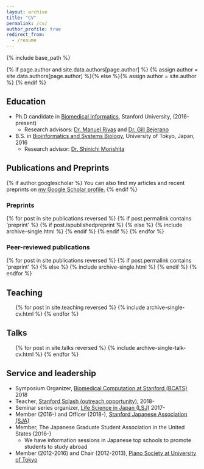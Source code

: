 ```yaml
---
layout: archive
title: "CV"
permalink: /cv/
author_profile: true
redirect_from:
  - /resume
---
```


{% include base_path %}

{% if page.author and site.data.authors[page.author] %}
  {% assign author = site.data.authors[page.author] %}{% else %}{% assign author = site.author %}
{% endif %}

## Education

- Ph.D candidate in [Biomedical Informatics](http://med.stanford.edu/bmi.html), Stanford University, (2016-present)
  - Research advisors: [Dr. Manuel Rivas](http://med.stanford.edu/rivaslab/) and [Dr. Gill Bejerano](http://bejerano.stanford.edu/)
- B.S. in [Bioinformatics and Systems Biology](https://www.s.u-tokyo.ac.jp/en/departments/undergraduate/bioinfo.html), University of Tokyo, Japan, 2016
  - Research advisor: [Dr. Shinichi Morishita](https://mlab.cb.k.u-tokyo.ac.jp/en/)

<!-- ## Work experience

- Winter 2020: Teaching Assistant
- Summer 2019: Part-time consultant
  - Cipherome, Inc.
- Winter 2019: Teaching Assistant
- Spring 2018: Teaching Assistant
- Part-time Lecturer (2014-15) and Textbook author (2013-15)
  - Tetsuryoku-kai (Clam School), Tokyo, Japan
  - I taught biology for talented high school students and wrote textbooks for the class.
  
## Skills

- Large-scale inference for population analytics
- Genomic analysis
- Statistical genetics -->

## Publications and Preprints

{% if author.googlescholar %}
  You can also find my articles and recent preprints on <u><a href="{{author.googlescholar}}">my Google Scholar profile</a>.</u>
{% endif %}

### Preprints

{% for post in site.publications reversed %}
  {% if post.permalink contains 'preprint' %}
    {% if post.ispublishedpreprint %}
    {% else %}
      {% include archive-single.html %}
    {% endif %}
  {% endif %}
{% endfor %}

### Peer-reviewed publications

{% for post in site.publications reversed %}
  {% if post.permalink contains 'preprint' %}
  {% else %}
      {% include archive-single.html %}
  {% endif %}
{% endfor %}

## Teaching

  <ul>{% for post in site.teaching reversed %}
    {% include archive-single-cv.html %}
  {% endfor %}</ul>

## Talks

  <ul>{% for post in site.talks reversed %}
    {% include archive-single-talk-cv.html %}
  {% endfor %}</ul>

## Service and leadership

- Symposium Organizer, [Biomedical Computation at Stanford (BCATS)](http://bcats.stanford.edu/) 2018
- Teacher, [Stanford Splash (outreach opportunity)](https://www.stanfordesp.org/), 2018-
- Seminar series organizer, [Life Science in Japan (LSJ)](https://lsjapan.exblog.jp/) 2017-
- Member (2016-) and Officer (2018-), [Stanford Japanese Association (SJA)](http://sja.stanford.edu/eng_about.html)
- Member, The Japanese Graduate Student Association in the United States (2016-)
  - We have information sessions in Japanese top schools to promote students to study abroad
- Member (2012-2016) and Chair (2012-2013), [Piano Society at University of Tokyo](https://www.p-kai.net/)
